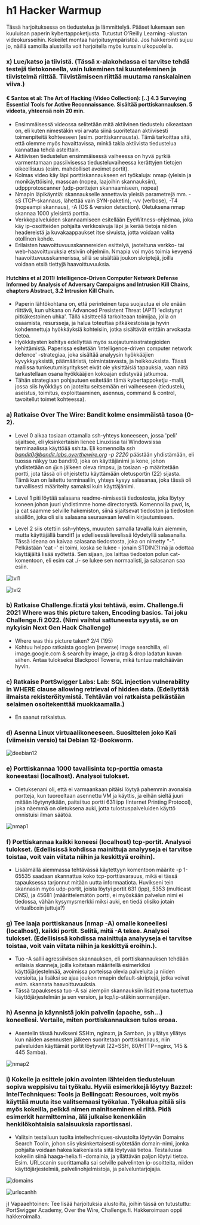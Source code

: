# h1 Hacker Warmup

Tässä harjoituksessa on tiedustelua ja lämmittelyä. Pääset lukemaan sen kuuluisan paperin kybertappoketjusta. Tutustut O'Reilly Learning -alustan videokursseihin. Kokeilet montaa harjoitusympäristöä. Jos hakkerointi sujuu jo, näillä samoilla alustoilla voit harjoitella myös kurssin ulkopuolella.

### x) Lue/katso ja tiivistä. (Tässä x-alakohdassa ei tarvitse tehdä testejä tietokoneella, vain lukeminen tai kuunteleminen ja tiivistelmä riittää. Tiivistämiseen riittää muutama ranskalainen viiva.)

#### € Santos et al: The Art of Hacking (Video Collection): [..] 4.3 Surveying Essential Tools for Active Reconnaissance. Sisältää porttiskannauksen. 5 videota, yhteensä noin 20 min.
- Ensimmäisessä videossa selitetään mitä aktiivinen tiedustelu oikeastaan on, eli kuten nimestäkin voi arvata siinä suoritetaan aktiivisesti toimenpiteitä kohteeseen (esim. porttiskannausta). Tämä tarkoittaa sitä, että olemme myös havaittavissa, minkä takia aktiivista tiedustelua kannattaa tehdä asteittain.
- Aktiivisen tiedustelun ensimmäisessä vaiheessa on hyvä pyrkiä varmentamaan passiivisessa tiedusteluvaiheessa kerättyjen tietojen oikeellisuus (esim. mahdolliset avoimet portit).
- Kolmas video käy läpi porttiskannaukseen eri työkaluja: nmap (yleisin ja monikäyttöisin), masscan (nopea, laajoihin skannauksiin), udppprotoscanner (udp-porttejen skannaamiseen, nopea)
- Nmapin läpikäyntiä: skannaukselle annettavia yleisiä parametrejä mm. -sS (TCP-skannaus, lähettää vain SYN-paketin), -vv (verbose), -T4 (nopeampi skannaus), -A (OS & version detection). Oletuksena nmap skannaa 1000 yleisintä porttia.
- Verkkopalveluiden skannaamiseen esitellään EyeWitness-ohjelmaa, joka käy ip-osoitteiden pohjalta verkkosivuja läpi ja kerää tietoja niiden headereistä ja kuvakaappaukset itse sivuista, jotta voidaan valita otollinen kohde.
- Erilaisten haavoittuvuusskannereiden esittelyä, jaoteltuna verkko- tai web-haavoittuvuksia etsiviin ohjelmiin. Nmapia voi myös toimia kevyenä haavoittuvuusskannerissa, sillä se sisältää joukon skriptejä, joilla voidaan etsiä tiettyjä haavoittuvuuksia.
#### Hutchins et al 2011: Intelligence-Driven Computer Network Defense Informed by Analysis of Adversary Campaigns and Intrusion Kill Chains, chapters Abstract, 3.2 Intrusion Kill Chain.

- Paperin lähtökohtana on, että perinteinen tapa suojautua ei ole enään riittävä, kun uhkana on Advanced Presistent Threat (APT) 'edistynyt pitkäkestoinen uhka'. Tällä käsitteellä tarkoiteaan toimijaa, jolla on osaamista, resursseja, ja halua toteuttaa pitkäkestoisia ja hyvin kohdennettuja hyökkäyksiä kohteisiin, jotka sisältävät erittäin arvokasta tietoa.
- Hyökkäysten kehitys edellyttää myös suojautumisstrategioiden kehittämistä. Paperissa esitetään 'intelligence-driven computer network defence' -strategiaa, joka sisältää analyysin hyökkääjien kyvykkyyksistä, päämääristä, toimintatavasta, ja heikkouksista. Tässä mallissa tunkeutumisyritykset eivät ole yksittäisiä tapauksia, vaan niitä tarkastellaan osana hyökkääjien kokoajan edistyvää jatkumoa.
- Tähän strategiaan pohjautuen esitetään tämä kybertappoketju -malli, jossa siis hyökkäys on jaoteltu seitsemään eri vaiheeseen (tiedustelu, aseistus, toimitus, exploittaaminen, asennus, command & control, tavoitellut toimet kohteessa).
  
### a) Ratkaise Over The Wire: Bandit kolme ensimmäistä tasoa (0-2).

- Level 0 alkaa tosiaan ottamalla ssh-yhteys koneeseen, jossa 'peli' sijaitsee, eli yksinkertaisin lienee Linuxissa tai Windowsissa terminaalissa käyttöää ssh:ta. Eli komennolla *ssh bandit0@bandit.labs.overthewire.org -p 2220* päästään yhdistämään, eli tuossa
näkyy tuo bandit0, joka on käyttäjänimi ja kone, johon yhdistetään on @:n jälkeen oleva rimpsu, ja tosiaan -p määritetään portti, jota tässä oli ohjeistettu käyttämään oletusportin (22) sijasta. Tämä kun on laitettu terminaaliin, yhteys kysyy salasanaa, joka tässä oli turvallisesti määritelty samaksi kuin käyttäjänimi.

- Level 1 piti löytää salasana readme-nimisestä tiedostosta, joka löytyy koneen johon juuri yhdistimme home directorystä. Komennoilla pwd, ls, ja cat saamme selville hakemiston, siinä sijaitsevat tiedoston ja tiedoston sisällön, joka oli siis salasana seuraavaan leveliin kirjautumiseen.

- Level 2 siis otettiin ssh-yhteys, muuuten samalla tavalla kuin aiemmin, mutta käyttäjällä bandit1 ja edellisessä levelissä löydetyllä salasanalla. Tässä ideana on kaivaa salasana tiedostosta, joka on nimetty "-". Pelkästään 'cat -' ei toimi, koska se lukee - jonain STDIN(?):nä ja odottaa käyttäjältä lisää syötettä. Sen sijaan, jos laittaa tiedoston polun cat-komentoon, eli esim cat ./- se lukee sen normaalisti, ja salasanan saa esiin.

![lvl1](https://github.com/vilppuuu/tunkeutumistestaus/assets/103587907/18769ff3-8bfc-46a1-a631-3a96a783724d)

![lvl2](https://github.com/vilppuuu/tunkeutumistestaus/assets/103587907/83e2b05f-8cde-4493-897c-0001b07b6adb)

### b) Ratkaise Challenge.fi:stä yksi tehtävä, esim. Challenge.fi 2021 Where was this picture taken, Encoding basics. Tai joku Challenge.fi 2022. (Nimi vaihtui sattuneesta syystä, se on nykyisin Next Gen Hack Challenge)
-  Where was this picture taken? 2/4 (195)
-  Kohtuu helppo ratkaista googlen (reverse) image searchilla, eli image.google.com & search by image, ja drag & drop ladatun kuvan siihen. Antaa tulokseksi Blackpool Toweria, mikä tuntuu matchäävän hyvin.

### c) Ratkaise PortSwigger Labs: Lab: SQL injection vulnerability in WHERE clause allowing retrieval of hidden data. (Edellyttää ilmaista rekisteröitymistä. Tehtävän voi ratkaista pelkästään selaimen osoitekenttää muokkaamalla.)
- En saanut ratkaistua.
### d) Asenna Linux virtuaalikoneeseen. Suosittelen joko Kali (viimeisin versio) tai Debian 12-Bookworm.

![deebian12](https://github.com/vilppuuu/tunkeutumistestaus/assets/103587907/eb70155d-a047-4053-a9e9-8527ec014653)

### e) Porttiskannaa 1000 tavallisinta tcp-porttia omasta koneestasi (localhost). Analysoi tulokset.
- Oletuksenani oli, että ei varmaankaan pitäisi löytyä pahemmin avonaisia portteja, kun tuoreeltaan asennettu VM ja käyttis, ja eihän sieltä juuri mitään löytynytkään, paitsi tuo portti 631 ipp (Internet Printing Protocol), joka näemmä on oletuksena auki, jotta tulostuspalveluiden käyttö onnistuisi ilman säätöä.
  
![nmap1](https://github.com/vilppuuu/tunkeutumistestaus/assets/103587907/72bf3932-135b-4fc3-b1e9-2f952b1ae414)


### f) Porttiskannaa kaikki koneesi (localhost) tcp-portit. Analysoi tulokset. (Edellisissä kohdissa mainittuja analyyseja ei tarvitse toistaa, voit vain viitata niihin ja keskittyä eroihin).
- Lisäämällä aiemmassa tehtävässä käytettyyn komentoon määrite -p 1-65535 saadaan skannattua koko tcp-porttiavarauus, mikä ei tässä tapauksessa tarjonnut mitään uutta informaatiota. Huvikseni tein skannasin myös udp-portit, joista löytyi portit 631 (ipp), 5353 (multicast DNS), ja 45681 (määrittelemätön portti, ei myöskään palvelun nimi ei tiedossa, vähän kysymysmerkki miksi auki, en tiedä olisiko jotain virtualboxin juttuja?)
  
### g) Tee laaja porttiskanaus (nmap -A) omalle koneellesi (localhost), kaikki portit. Selitä, mitä -A tekee. Analysoi tulokset. (Edellisissä kohdissa mainittuja analyyseja ei tarvitse toistaa, voit vain viitata niihin ja keskittyä eroihin.).
- Tuo -A sallii agressiivisen skannauksen, eli porttiskannauksen tehdään erilaisia skanneja, joilla koitetaan määritellä esimerkiksi käyttöjärjestelmää, avoimissa porteissa olevia palveluita ja niiden versioita, ja lisäksi se ajaa joukon nmapin default-skriptejä, jotka voivat esim. skannata haavoittuvuuksia.
- Tässä tapauksessa tuo -A sai aiempiin skannauksiin lisätietona tuotettua käyttöjärjestelmän ja sen version, ja tcp/ip-stäkin sormenjäljen.
### h) Asenna ja käynnistä jokin palvelin (apache, ssh...) koneellesi. Vertaile, miten porttiskannauksen tulos eroaa.
- Asentelin tässä huvikseni SSH:n, nginx:n, ja Samban, ja yllätys yllätys kun näiden asennusten jälkeen suoritetaan porttiskannaus, niin palveluiden käyttämät portit löytyvät (22=SSH, 80/HTTP=nginx, 145 & 445 Samba).

 ![nmap2](https://github.com/vilppuuu/tunkeutumistestaus/assets/103587907/4172ad71-fb8e-4b74-9802-03a3ea392ace)

### i) Kokeile ja esittele jokin avointen lähteiden tiedusteluun sopiva weppisivu tai työkalu. Hyviä esimerkkejä löytyy Bazzel: IntelTechniques: Tools ja Bellingcat: Resources, voit myös käyttää muuta itse valitsemaasi työkalua. Työkalua pitää siis myös kokeilla, pelkkä nimen mainitseminen ei riitä. Pidä esimerkit harmittomina, älä julkaise kenenkään henkilökohtaisia salaisuuksia raportissasi.
- Valitsin testailuun tuolta inteltechniques-sivustolta löytyvän Domains Search Toolin, johon siis yksinkertaisesti syötetään domain-nimi, jonka pohjalta voidaan hakea kaikenlaista siitä löytyvää tietoa. Testailussa kokeilin siinä haaga-helia.fi -domainia, ja yllättävän paljon löytyi tietoa. Esim. URLscanin suorittamalla sai selville palvelinten ip-osoitteita, niiden käyttöjärjestelmiä, palvelinohjelmistoja, ja palveluntarjojajia.

![domains](https://github.com/vilppuuu/tunkeutumistestaus/assets/103587907/86f266cb-a54b-425c-a1e8-5e8a4541a0a7)

![urlscanhh](https://github.com/vilppuuu/tunkeutumistestaus/assets/103587907/5577c433-95e9-4f3f-ab71-ad6269ce3db5)

  

j) Vapaaehtoinen: Tee lisää harjoituksia alustoilta, joihin tässä on tutustuttu: PortSwigger Academy, Over the Wire, Challenge.fi. Hakkeroimaan oppii hakkeroimalla.
